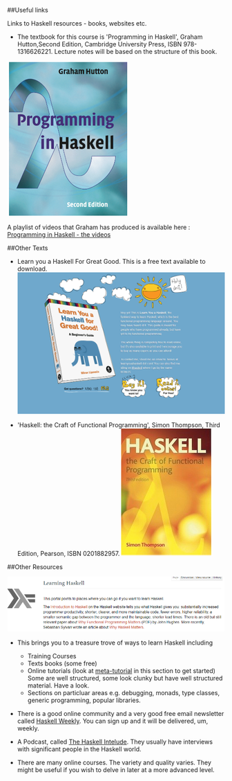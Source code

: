 ##Useful links

Links to Haskell resources - books, websites etc. 
	

 - The textbook for this course is 'Programming in Haskell', Graham Hutton,Second Edition, Cambridge University Press, ISBN 978-1316626221. Lecture notes will be based on the structure of this book. 

  [![Programming in Haskell](./img/01.png) ](http://www.cs.nott.ac.uk/~pszgmh/pih.html)
 
  A playlist of videos that Graham has produced is available here :
[Programming in Haskell - the videos](https://youtube.com/playlist?list=PLF1Z-APd9zK7usPMx3LGMZEHrECUGodd3)

 ##Other Texts 

 -  Learn you a Haskell For Great Good. This is a free text available to download. 
 [![Learn you a Haskell For Great Good](./img/02.png)](http://learnyouahaskell.com/)
 
 - 'Haskell: the Craft of Functional Programming', Simon Thompson, Third Edition, Pearson, ISBN  0201882957.
 [![Haskell: the Craft of Functional Programming](./img/03.png)]( http://www.haskellcraft.com/craft3e/Home.html)

##Other Resources 

 [![Learning Haskell - Resources](./img/04.png)]( https://wiki.haskell.org/Learning_Haskell)
 - This  brings you to a treasure trove of ways to learn Haskell including
    - Training Courses
    - Texts books (some free)
    - Online tutorials (look at [meta-tutorial](https://wiki.haskell.org/Meta-tutorial)  in this section to get started) Some are well structured, some look clunky but have  well structured material. Have a look. 
    - Sections on particluar areas e.g. debugging, monads, type classes, generic programming, popular libraries.

   
 - There is a good online community and a very good free email newsletter called [Haskell Weekly](https://haskellweekly.news/). You can sign up and it will be delivered, um, weekly. 
 
 - A Podcast,  called [The Haskell Intelude](https://podcasts.apple.com/ie/podcast/the-haskell-interlude/id1581807590). They usually have interviews with significant people in the Haskell world. 
 

 - There are many online courses. The variety and quality varies. They might be useful if you wish to delve in later at a more advanced level. 
